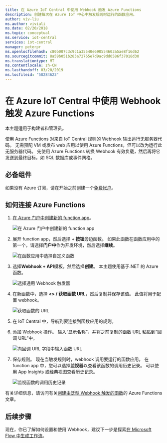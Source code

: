 ```yaml
---
title: 在 Azure IoT Central 中使用 Webhook 触发 Azure Functions
description: 创建每次在 Azure IoT 中心中触发规则时运行的函数应用。
author: viv-liu
ms.author: viviali
ms.date: 02/20/2018
ms.topic: conceptual
ms.service: iot-central
services: iot-central
manager: peterpr
ms.openlocfilehash: c80b007c3c9c1a35540e690554603a5ae8f16d62
ms.sourcegitcommit: 8a59b051b283a72765e7d9ac9dd0586f37018d30
ms.translationtype: MT
ms.contentlocale: zh-CN
ms.lasthandoff: 03/20/2019
ms.locfileid: "58284623"
---
```

# <a name="trigger-azure-functions-using-webhooks-in-azure-iot-central"></a>在 Azure IoT Central 中使用 Webhook 触发 Azure Functions

本主题适用于构建者和管理员。

使用 Azure Functions 对来自 IoT Central 规则的 Webhook 输出运行无服务器代码。 无需预配 VM 或发布 web 应用以使用 Azure Functions，但可以改为运行此无服务器代码。 先使用 Azure Functions 转换 Webhook 有效负载，然后再将它发送到最终目标，如 SQL 数据库或事件网格。

## <a name="prerequisites"></a>必备组件

如果没有 Azure 订阅，请在开始之前创建一个[免费帐户](https://azure.microsoft.com/free/?WT.mc_id=A261C142F)。

## <a name="how-to-connect-azure-functions"></a>如何连接 Azure Functions

1. [在 Azure 门户中创建新的 function app](https://ms.portal.azure.com/#create/Microsoft.FunctionApp)。

    ![在 Azure 门户中创建新的 function app](media/howto-trigger-azure-functions/createfunction.png)

2. 展开 function app，然后选择 **+ 按钮**旁边函数。 如果此函数在函数应用中的第一个，请选择**门户中**作为开发环境，然后选择**继续**。

    ![在函数应用中选择自定义函数](media/howto-trigger-azure-functions/customfunction.png)

3. 选择**Webhook + API**模板，然后选择**创建**。 本主题使用基于.NET 的 Azure 函数。

    ![选择通用 Webhook 触发器](media/howto-trigger-azure-functions/genericwebhooktrigger.png)

4. 在新函数中，选择 **<> / 获取函数 URL**，然后复制并保存该值。 此值将用于配置 webhook。

    ![获取函数的 URL](media/howto-trigger-azure-functions/getfunctionurl.png)

4. 在 IoT Central 中，导航到要连接到函数应用的规则。

5. 添加 Webhook 操作。 输入“显示名称”，并将之前复制的函数 URL 粘贴到“回调 URL”中。

    ![向回调 URL 字段中输入函数 URL](media/howto-trigger-azure-functions/configurewebhook.PNG)

6. 保存规则。 现在当触发规则时，webhook 调用要运行的函数应用。 在 function app 中，您可以选择**监视器**以查看该函数的调用历史记录。 可以使用 App Insights 或经典视图查看历史记录。

    ![监视函数的调用历史记录](media/howto-trigger-azure-functions/monitorfunction.PNG)

有关详细信息，请访问有关[创建由泛型 Webhook 触发的函数](https://docs.microsoft.com/azure/azure-functions/functions-create-generic-webhook-triggered-function)的 Azure Functions 文章。

## <a name="next-steps"></a>后续步骤
现在，你已了解如何设置和使用 Webhook，建议下一步是探索[在 Microsoft Flow 中生成工作流](howto-add-microsoft-flow.md)。
